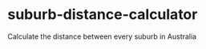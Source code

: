 suburb-distance-calculator
==========================

Calculate the distance between every suburb in Australia